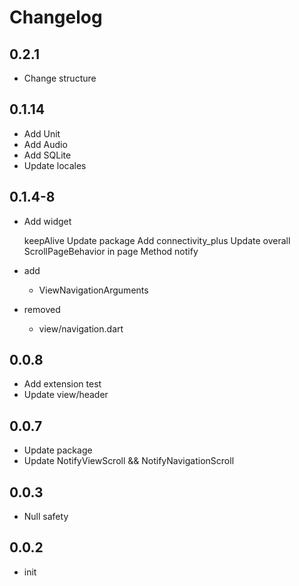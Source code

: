 # Changelog

## 0.2.1

- Change structure

## 0.1.14

- Add Unit
- Add Audio
- Add SQLite
- Update locales

## 0.1.4-8

- Add widget

    keepAlive
    Update package
        Add connectivity_plus
    Update overall ScrollPageBehavior in page
    Method
        notify
- add
  - ViewNavigationArguments
- removed
  - view/navigation.dart

## 0.0.8

- Add extension test
- Update view/header

## 0.0.7

- Update package
- Update NotifyViewScroll && NotifyNavigationScroll

## 0.0.3

- Null safety

## 0.0.2

- init
